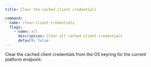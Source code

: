 ```yaml
---
title: Clear the cached client credentials

command:
  name: clear-client-credentials
  flags:
    - name: all
      description: Clear all cached client credentials
      default: false
---
```


Clear the cached client credentials from the OS keyring for the current platform endpoint.
